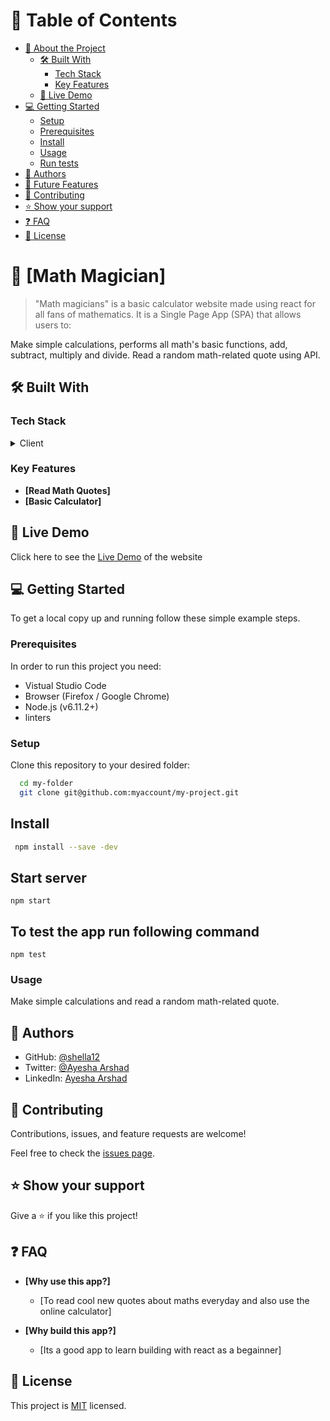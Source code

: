 # 📗 Table of Contents

- [📖 About the Project](#about-project)
  - [🛠 Built With](#built-with)
    - [Tech Stack](#tech-stack)
    - [Key Features](#key-features)
  - [🚀 Live Demo](#live-demo)
- [💻 Getting Started](#getting-started)
  - [Setup](#setup)
  - [Prerequisites](#prerequisites)
  - [Install](#install)
  - [Usage](#usage)
  - [Run tests](#run-tests)
- [👥 Authors](#authors)
- [🔭 Future Features](#future-features)
- [🤝 Contributing](#contributing)
- [⭐️ Show your support](#support)
- [❓ FAQ](#faq)
- [📝 License](#license)

# 📖 [Math Magician] <a name="about-project"></a>

> "Math magicians" is a basic calculator website made using react for all fans of mathematics. It is a Single Page App (SPA) that allows users to:

Make simple calculations, performs all math's basic functions, add, subtract, multiply and divide.
Read a random math-related quote using API.

## 🛠 Built With <a name="built-with"></a>

### Tech Stack <a name="tech-stack"></a>
<details>
  <summary>Client</summary>
  <ul>
    <li><a href="https://reactjs.org/">React.js</a></li>
  </ul>
</details>

### Key Features <a name="key-features"></a>

- **[Read Math Quotes]**
- **[Basic Calculator]**

## 🚀 Live Demo <a name="live-demo"></a>

Click here to see the [Live Demo](https://636d4335ca433e14cbbda6f5--lovely-frangipane-389b3a.netlify.app/) of the website 

## 💻 Getting Started <a name="getting-started"></a>

To get a local copy up and running follow these simple example steps.

### Prerequisites

In order to run this project you need:
- Vistual Studio Code
- Browser (Firefox / Google Chrome)
- Node.js (v6.11.2+)
- linters

### Setup

Clone this repository to your desired folder:

```sh
  cd my-folder
  git clone git@github.com:myaccount/my-project.git
```

## Install

```sh
 npm install --save -dev
```

## Start server

``` npm start ```

## To test the app run following command

``` npm test ```

### Usage

Make simple calculations and read a random math-related quote.

## 👥 Authors <a name="authors"></a>

- GitHub: [@shella12](https://github.com/shella12)
- Twitter: [@Ayesha Arshad](https://twitter.com/AyeshaA03712974)
- LinkedIn: [Ayesha Arshad](https://www.linkedin.com/in/ayesha-arshad-a690a015a/)

## 🤝 Contributing <a name="contributing"></a>

Contributions, issues, and feature requests are welcome!

Feel free to check the [issues page](../../issues/).

## ⭐️ Show your support <a name="support"></a>

Give a ⭐️ if you like this project!

## ❓ FAQ <a name="faq"></a>

- **[Why use this app?]**

  - [To read cool new quotes about maths everyday and also use the online calculator]

- **[Why build this app?]**

  - [Its a good app to learn building with react as a begainner]

## 📝 License <a name="license"></a>

This project is [MIT](./LICENSE) licensed.
